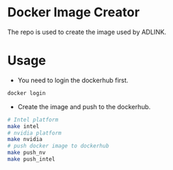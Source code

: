 # Docker Image Creator

The repo is used to create the image used by ADLINK.

# Usage

* You need to login the dockerhub first.

```bash
docker login
```

* Create the image and push to the dockerhub.

```bash
# Intel platform
make intel
# nvidia platform
make nvidia
# push docker image to dockerhub
make push_nv
make push_intel
```

